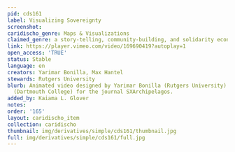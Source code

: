 ```yaml
---
pid: cds161
label: Visualizing Sovereignty
screenshot: 
caridischo_genre: Maps & Visualizations
claimed_genre: a story-telling, community-building, and solidarity economy project
link: https://player.vimeo.com/video/169690419?autoplay=1
open_access: 'TRUE'
status: Stable
language: en
creators: Yarimar Bonilla, Max Hantel
stewards: Rutgers University
blurb: Animated video designed by Yarimar Bonilla (Rutgers University) and Max Hantel
  (Dartmouth College) for the journal SXArchipelagos.
added_by: Kaiama L. Glover
notes: 
order: '165'
layout: caridischo_item
collection: caridischo
thumbnail: img/derivatives/simple/cds161/thumbnail.jpg
full: img/derivatives/simple/cds161/full.jpg
---
```


